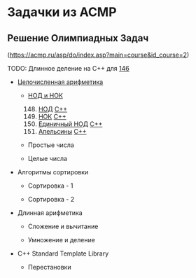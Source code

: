 # Задачки из ACMP

## Решение Олимпиадных Задач
(https://acmp.ru/asp/do/index.asp?main=course&id_course=2)

TODO: 
Длинное деление на C++ для [146](https://acmp.ru/index.asp?main=task&id_task=146)

* [Целочисленная арифметика](https://acmp.ru/asp/do/index.asp?main=section&id_course=2&id_section=11)

  * [НОД и НОК](https://acmp.ru/asp/do/index.asp?main=topic&id_course=2&id_section=11&id_topic=5)
 
    148. [НОД](https://acmp.ru/index.asp?main=task&id_task=148) [C++](./acmp148.cpp)
    14. [НОК](https://acmp.ru/index.asp?main=task&id_task=14) [C++](./acmp14.cpp)
    85. [Единичный НОД](https://acmp.ru/index.asp?main=task&id_task=85) [C++](./acmp85.cpp)
    394. [Апельсины](https://acmp.ru/index.asp?main=task&id_task=394) [C++](./acmp394.cpp)
  
  * Простые числа
 
  * Целые числа
 
* Алгоритмы сортировки

  * Сортировка - 1
 
  * Сортировка - 2
 
* Длинная арифметика

  * Сложение и вычитание
 
  * Умножение и деление
 
* C++ Standard Template Library

  * Перестановки

